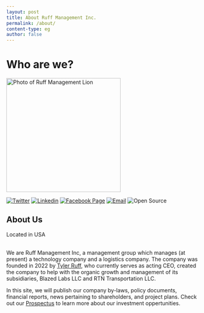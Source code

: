 ```yaml
---
layout: post
title: About Ruff Management Inc.
permalink: /about/
content-type: eg
author: false
---
```


<div class="row pt-5">
   <div class="col-lg-4">
      <h1 class="text-center text-xl">
            Who are we?
      </h1>
      <img class="mx-auto d-block mb-3" src="https://blazed.sirv.com/ruff-manage.com/ruff-lion.png?w=300&h=300" height="300" alt="Photo of Ruff Management Lion">
      <p class="text-center">
            <a target="_blank" href="https://twitter.com/RuffManage"><img
                  src="https://img.shields.io/badge/-Twitter-1ca0f1?style=flat&amp;labelColor=1ca0f1&amp;logo=twitter&amp;logoColor=white&amp;link=https://twitter.com/RuffManage"
                  alt="Twitter"></a>
            <a target="_blank" href="https://www.linkedin.com/company/ruff-management-inc/"><img
                  src="https://img.shields.io/badge/-LinkedIn-blue?style=flat&amp;logo=Linkedin&amp;logoColor=white&amp;link=https://www.linkedin.com/company/ruff-management-inc/"
                  alt="Linkedin"></a>
            <a target="_blank" href="https://www.facebook.com/ruffmanagement"><img
                  src="https://img.shields.io/badge/-Facebook-21759B?style=flat&amp;logo=Facebook&amp;logoColor=white&amp;link=https://www.facebook.com/ruffmanagement"
                  alt="Facebook Page"></a>
            <a href="mailto:hello@ruff-manage.com"><img
                  src="https://img.shields.io/badge/-Email-c14438?style=flat&amp;logo=Gmail&amp;logoColor=white&amp;link=hello@ruff-manage.com"
                  alt="Email"></a>
            <img src="https://img.shields.io/badge/-Open%20Source%20Fan-3DA639?style=flat&amp;logo=open-source-initiative&amp;logoColor=ffffff"
               alt="Open Source">
      </p>
   </div>
   <div class="col-lg-8">

   <div class="text-center">
         <h2>About Us</h2>
         <subtitle class="font-weight-bold text-muted">
            <span style="color: orangered;">
               <i class="fas fa-map-pin"></i>
            </span> Located in USA
         </subtitle>
   </div>

   <br />
   <div class="text-justify mr-2">
         <p>
            We are Ruff Management Inc, a management group which manages (at present) a technology company and a logistics company.
            The company was founded in 2022 by <a href="https://tyler-ruff.com/">Tyler Ruff</a>, who currently serves as acting CEO, created the company to help with the organic growth and management of its subsidiaries, Blazed Labs LLC and RTN Transportation LLC.
         </p>
         <p>
            In this site, we will publish our company by-laws, policy documents, financial reports, news pertaining to shareholders, and project plans. Check out our <a href="https://github.com/ruff-org/investor/blob/main/PROSPECTUS.md">Prospectus</a> to learn more about our investment oppertunities.
         </p>

   </div>

   <br />

   </div>
</div>
